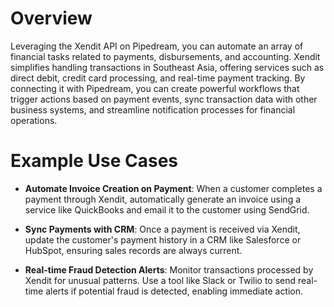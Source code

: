 # Overview

Leveraging the Xendit API on Pipedream, you can automate an array of financial tasks related to payments, disbursements, and accounting. Xendit simplifies handling transactions in Southeast Asia, offering services such as direct debit, credit card processing, and real-time payment tracking. By connecting it with Pipedream, you can create powerful workflows that trigger actions based on payment events, sync transaction data with other business systems, and streamline notification processes for financial operations.

# Example Use Cases

- **Automate Invoice Creation on Payment**: When a customer completes a payment through Xendit, automatically generate an invoice using a service like QuickBooks and email it to the customer using SendGrid.

- **Sync Payments with CRM**: Once a payment is received via Xendit, update the customer's payment history in a CRM like Salesforce or HubSpot, ensuring sales records are always current.

- **Real-time Fraud Detection Alerts**: Monitor transactions processed by Xendit for unusual patterns. Use a tool like Slack or Twilio to send real-time alerts if potential fraud is detected, enabling immediate action.
